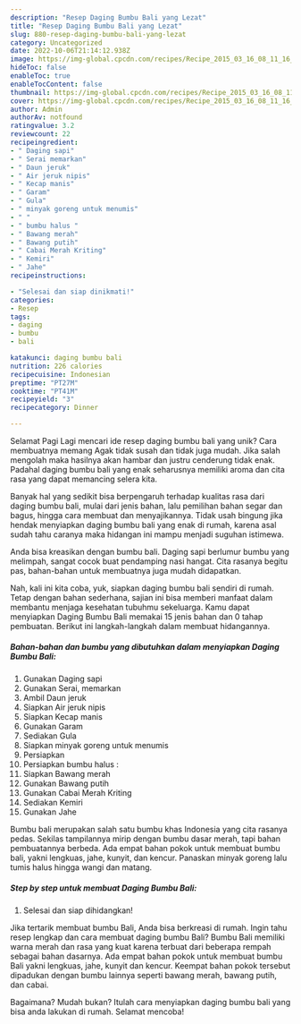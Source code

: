 ```yaml
---
description: "Resep Daging Bumbu Bali yang Lezat"
title: "Resep Daging Bumbu Bali yang Lezat"
slug: 880-resep-daging-bumbu-bali-yang-lezat
category: Uncategorized
date: 2022-10-06T21:14:12.938Z
image: https://img-global.cpcdn.com/recipes/Recipe_2015_03_16_08_11_16_227_672cebe2cc6123bf0243/680x482cq70/daging-bumbu-bali-foto-resep-utama.jpg
hideToc: false
enableToc: true
enableTocContent: false
thumbnail: https://img-global.cpcdn.com/recipes/Recipe_2015_03_16_08_11_16_227_672cebe2cc6123bf0243/680x482cq70/daging-bumbu-bali-foto-resep-utama.jpg
cover: https://img-global.cpcdn.com/recipes/Recipe_2015_03_16_08_11_16_227_672cebe2cc6123bf0243/680x482cq70/daging-bumbu-bali-foto-resep-utama.jpg
author: Admin
authorAv: notfound
ratingvalue: 3.2
reviewcount: 22
recipeingredient:
- " Daging sapi"
- " Serai memarkan"
- " Daun jeruk"
- " Air jeruk nipis"
- " Kecap manis"
- " Garam"
- " Gula"
- " minyak goreng untuk menumis"
- " "
- " bumbu halus "
- " Bawang merah"
- " Bawang putih"
- " Cabai Merah Kriting"
- " Kemiri"
- " Jahe"
recipeinstructions:

- "Selesai dan siap dinikmati!"
categories:
- Resep
tags:
- daging
- bumbu
- bali

katakunci: daging bumbu bali 
nutrition: 226 calories
recipecuisine: Indonesian
preptime: "PT27M"
cooktime: "PT41M"
recipeyield: "3"
recipecategory: Dinner

---
```



Selamat Pagi Lagi mencari ide resep daging bumbu bali yang unik? Cara membuatnya memang Agak tidak susah dan tidak juga mudah. Jika salah mengolah maka hasilnya akan hambar dan justru cenderung tidak enak. Padahal daging bumbu bali yang enak seharusnya memiliki aroma dan cita rasa yang dapat memancing selera kita.


Banyak hal yang sedikit bisa berpengaruh terhadap kualitas rasa dari daging bumbu bali, mulai dari jenis bahan, lalu pemilihan bahan segar dan bagus, hingga cara membuat dan menyajikannya. Tidak usah bingung jika hendak menyiapkan daging bumbu bali yang enak di rumah, karena asal sudah tahu caranya maka hidangan ini mampu menjadi suguhan istimewa.

Anda bisa kreasikan dengan bumbu bali. Daging sapi berlumur bumbu yang melimpah, sangat cocok buat pendamping nasi hangat. Cita rasanya begitu pas, bahan-bahan untuk membuatnya juga mudah didapatkan.


Nah, kali ini kita coba, yuk, siapkan daging bumbu bali sendiri di rumah. Tetap dengan bahan sederhana, sajian ini bisa memberi manfaat dalam membantu menjaga kesehatan tubuhmu sekeluarga. Kamu dapat menyiapkan Daging Bumbu Bali memakai 15 jenis bahan dan 0 tahap pembuatan. Berikut ini langkah-langkah dalam membuat hidangannya.

<!--inarticleads1-->

##### Bahan-bahan dan bumbu yang dibutuhkan dalam menyiapkan Daging Bumbu Bali:

1. Gunakan  Daging sapi
1. Gunakan  Serai, memarkan
1. Ambil  Daun jeruk
1. Siapkan  Air jeruk nipis
1. Siapkan  Kecap manis
1. Gunakan  Garam
1. Sediakan  Gula
1. Siapkan  minyak goreng untuk menumis
1. Persiapkan  
1. Persiapkan  bumbu halus :
1. Siapkan  Bawang merah
1. Gunakan  Bawang putih
1. Gunakan  Cabai Merah Kriting
1. Sediakan  Kemiri
1. Gunakan  Jahe


Bumbu bali merupakan salah satu bumbu khas Indonesia yang cita rasanya pedas. Sekilas tampilannya mirip dengan bumbu dasar merah, tapi bahan pembuatannya berbeda. Ada empat bahan pokok untuk membuat bumbu bali, yakni lengkuas, jahe, kunyit, dan kencur. Panaskan minyak goreng lalu tumis halus hingga wangi dan matang. 

<!--inarticleads2-->

##### Step by step untuk membuat Daging Bumbu Bali:


1. Selesai dan siap dihidangkan!

Jika tertarik membuat bumbu Bali, Anda bisa berkreasi di rumah. Ingin tahu resep lengkap dan cara membuat daging bumbu Bali? Bumbu Bali memiliki warna merah dan rasa yang kuat karena terbuat dari beberapa rempah sebagai bahan dasarnya. Ada empat bahan pokok untuk membuat bumbu Bali yakni lengkuas, jahe, kunyit dan kencur. Keempat bahan pokok tersebut dipadukan dengan bumbu lainnya seperti bawang merah, bawang putih, dan cabai. 

Bagaimana? Mudah bukan? Itulah cara menyiapkan daging bumbu bali yang bisa anda lakukan di rumah. Selamat mencoba!
